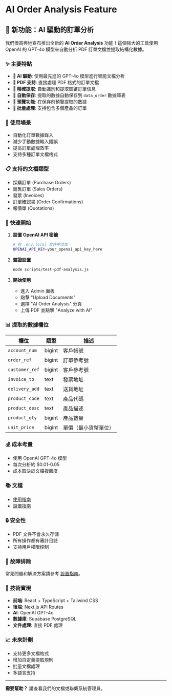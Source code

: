 # AI Order Analysis Feature

## 🚀 新功能：AI 驅動的訂單分析

我們很高興地宣布推出全新的 **AI Order Analysis** 功能！這個強大的工具使用 OpenAI 的 GPT-4o 模型來自動分析 PDF 訂單文檔並提取結構化數據。

### ✨ 主要特點

- **🤖 AI 驅動**: 使用最先進的 GPT-4o 模型進行智能文檔分析
- **📄 PDF 支持**: 直接處理 PDF 格式的訂單文檔
- **🎯 精確提取**: 自動識別和提取關鍵訂單信息
- **💾 自動保存**: 提取的數據自動保存到 `data_order` 數據庫表
- **👀 預覽功能**: 在保存前預覽提取的數據
- **🔄 批量處理**: 支持包含多個產品的訂單

### 🎯 使用場景

- 自動化訂單數據錄入
- 減少手動數據輸入錯誤
- 提高訂單處理效率
- 支持多種訂單文檔格式

### 📋 支持的文檔類型

- 採購訂單 (Purchase Orders)
- 銷售訂單 (Sales Orders)
- 發票 (Invoices)
- 訂單確認書 (Order Confirmations)
- 報價單 (Quotations)

### 🔧 快速開始

1. **設置 OpenAI API 密鑰**
   ```bash
   # 在 .env.local 文件中添加
   OPENAI_API_KEY=your_openai_api_key_here
   ```

2. **驗證設置**
   ```bash
   node scripts/test-pdf-analysis.js
   ```

3. **開始使用**
   - 進入 Admin 面板
   - 點擊 "Upload Documents"
   - 選擇 "AI Order Analysis" 分頁
   - 上傳 PDF 並點擊 "Analyze with AI"

### 📊 提取的數據欄位

| 欄位 | 類型 | 描述 |
|------|------|------|
| `account_num` | bigint | 客戶帳號 |
| `order_ref` | bigint | 訂單參考號 |
| `customer_ref` | bigint | 客戶參考號 |
| `invoice_to` | text | 發票地址 |
| `delivery_add` | text | 送貨地址 |
| `product_code` | text | 產品代碼 |
| `product_desc` | text | 產品描述 |
| `product_qty` | bigint | 產品數量 |
| `unit_price` | bigint | 單價（最小貨幣單位）|

### 💰 成本考量

- 使用 OpenAI GPT-4o 模型
- 每次分析約 $0.01-0.05
- 成本取決於文檔複雜度

### 📚 文檔

- [使用指南](./ai-order-analysis-guide.md)
- [設置指南](./setup-ai-order-analysis.md)

### 🔒 安全性

- PDF 文件不會永久存儲
- 所有操作都有審計日誌
- 支持用戶權限控制

### 🐛 故障排除

常見問題和解決方案請參考 [設置指南](./setup-ai-order-analysis.md#故障排除)。

### 🚀 技術實現

- **前端**: React + TypeScript + Tailwind CSS
- **後端**: Next.js API Routes
- **AI**: OpenAI GPT-4o
- **數據庫**: Supabase PostgreSQL
- **文件處理**: 直接 PDF 處理

### 📈 未來計劃

- 支持更多文檔格式
- 增加自定義提取規則
- 批量文檔處理
- 多語言支持

---

**需要幫助？** 請查看我們的文檔或聯繫系統管理員。 